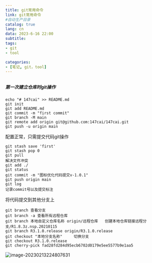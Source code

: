 ```yaml
---
title: git常用命令
link: git常用命令
#自动生产目录
catalog: true
lang: cn
data: 2023-6-16 22:00
subtitle: 
tags:
- git
- tool

categories:
- [笔记, git，tool]
---
```

## 

##### 第一次建立仓库时git操作

```git
echo "# 147cai" >> README.md
git init
git add README.md
git commit -m "first commit"
git branch -M main
git remote add origin git@github.com:147cai/147cai.git
git push -u origin main
```

配置正常，只需提交代码git操作

```
git stash save 'first'
git stash pop 0
git pull
解决文件冲突
git add ./
git status
git commit -m "图标优化代码提交v-1.0.1"
git push origin main 
git log
记录commit号以及提交标注
```



将代码提交到其他分支上

```
git branch 查看分支
git branch -a 查看所有远程仓库
git branch 本地自定义仓库名称 origin/远程仓库   创建本地仓库链接远程分支/R1.8.3z.nsp.20210115
git branch R3.1.0.release origin/R3.1.0.release   
git checkout "本地分支名称"     切换分支
git checkout R3.1.0.release
git cherry-pick fad28fd284d95ecb6702d0179e5ee5577b9e1aa5
```



![image-20230213224807631](https://cdn.jsdelivr.net/gh/147cai/blog-cdn/life/image-20230404091816652.png)

